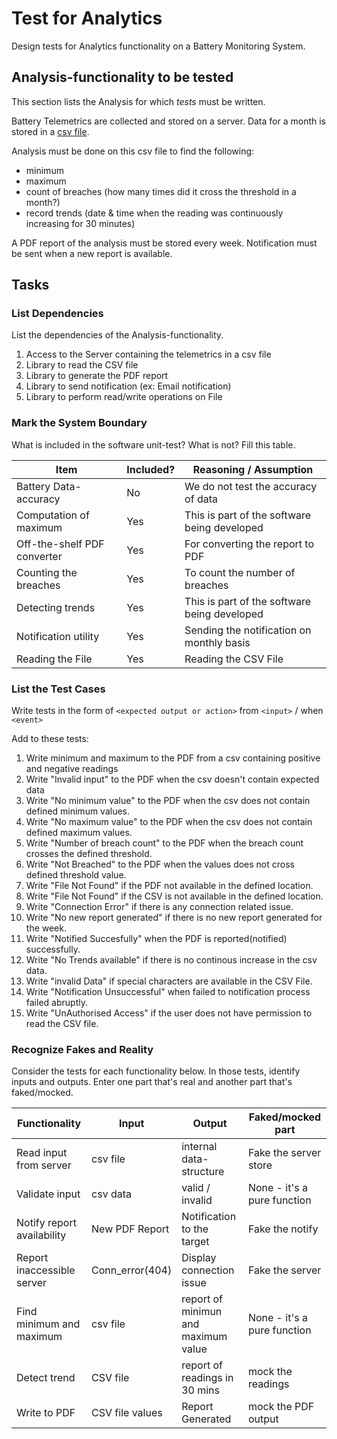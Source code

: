 # Test for Analytics

Design tests for Analytics functionality on a Battery Monitoring System.

## Analysis-functionality to be tested

This section lists the Analysis for which _tests_ must be written.

Battery Telemetrics are collected and stored on a server.
Data for a month is stored in a [csv file](https://en.wikipedia.org/wiki/Comma-separated_values).

Analysis must be done on this csv file to find the following:
- minimum
- maximum
- count of breaches (how many times did it cross the threshold in a month?)
- record trends (date & time when the reading was continuously increasing for 30 minutes)

A PDF report of the analysis must be stored every week.
Notification must be sent when a new report is available.

## Tasks

### List Dependencies

List the dependencies of the Analysis-functionality.

1. Access to the Server containing the telemetrics in a csv file
2. Library to read the CSV file
3. Library to generate the PDF report
4. Library to send notification (ex: Email notification) 
5. Library to perform read/write operations on File

### Mark the System Boundary

What is included in the software unit-test? What is not? Fill this table.

| Item                      | Included?     | Reasoning / Assumption
|---------------------------|---------------|---
Battery Data-accuracy       | No            | We do not test the accuracy of data
Computation of maximum      | Yes           | This is part of the software being developed
Off-the-shelf PDF converter | Yes           | For converting the report to PDF
Counting the breaches       | Yes           | To count the number of breaches
Detecting trends            | Yes           | This is part of the software being developed
Notification utility        | Yes           | Sending the notification on monthly basis
Reading the File            | Yes           | Reading the CSV File

### List the Test Cases

Write tests in the form of `<expected output or action>` from `<input>` / when `<event>`

Add to these tests:

1. Write minimum and maximum to the PDF from a csv containing positive and negative readings
2. Write "Invalid input" to the PDF when the csv doesn't contain expected data
3. Write "No minimum value" to the PDF when the csv does not contain defined minimum values.
4. Write "No maximum value" to the PDF when the csv does not contain defined maximum values.
5. Write "Number of breach count" to the PDF when the breach count crosses the defined threshold.
6. Write "Not Breached" to the PDF when the values does not cross defined threshold value.
7. Write "File Not Found" if the PDF not available in the defined location.
8. Write "File Not Found" if the CSV is not available in the defined location.
9. Write "Connection Error" if there is any connection related issue.
10. Write "No new report generated" if there is no new report generated for the week.
11. Write "Notified Succesfully" when the PDF is reported(notified) successfully.
12. Write "No Trends available" if there is no continous increase in the csv data.
13. Write "invalid Data" if special characters are available in the CSV File.
14. Write "Notification Unsuccessful" when failed to notification process failed abruptly.
15. Write "UnAuthorised Access" if the user does not have permission to read the CSV file.

### Recognize Fakes and Reality

Consider the tests for each functionality below.
In those tests, identify inputs and outputs.
Enter one part that's real and another part that's faked/mocked.

| Functionality            | Input           | Output                                                    | Faked/mocked part
|--------------------------|-----------------|-----------------------------------------------------------|------------------
Read input from server     | csv file        | internal data-structure                                   | Fake the server store
Validate input             | csv data        | valid / invalid                                           | None - it's a pure function
Notify report availability | New PDF Report  | Notification to the target                                | Fake the notify
Report inaccessible server | Conn_error(404) | Display connection issue                                  | Fake the server
Find minimum and maximum   | csv file        | report of minimun and maximum value                       | None - it's a pure function
Detect trend               | CSV file        | report of readings in 30 mins                             | mock the readings
Write to PDF               | CSV file values | Report Generated                                          | mock the PDF output
